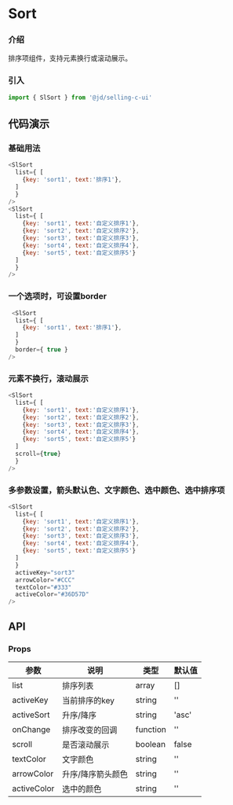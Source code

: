 # Sort
### 介绍
排序项组件，支持元素换行或滚动展示。
### 引入
```js
import { SlSort } from '@jd/selling-c-ui'
```
## 代码演示
### 基础用法
```js
<SlSort 
  list={ [
    {key: 'sort1', text:'排序1'},
  ] 
  }
/>
<SlSort 
  list={ [
    {key: 'sort1', text:'自定义排序1'}, 
    {key: 'sort2', text:'自定义排序2'}, 
    {key: 'sort3', text:'自定义排序3'}, 
    {key: 'sort4', text:'自定义排序4'}, 
    {key: 'sort5', text:'自定义排序5'}
  ] 
  }
/>
```
### 一个选项时，可设置border
```js
 <SlSort 
  list={ [
    {key: 'sort1', text:'排序1'},
  ] 
  }
  border={ true }
/>
```

### 元素不换行，滚动展示
```js
<SlSort 
  list={ [
    {key: 'sort1', text:'自定义排序1'}, 
    {key: 'sort2', text:'自定义排序2'}, 
    {key: 'sort3', text:'自定义排序3'}, 
    {key: 'sort4', text:'自定义排序4'}, 
    {key: 'sort5', text:'自定义排序5'}
  ] 
  scroll={true}
  }
/>
```

### 多参数设置，箭头默认色、文字颜色、选中颜色、选中排序项
```js
<SlSort 
  list={ [
    {key: 'sort1', text:'自定义排序1'}, 
    {key: 'sort2', text:'自定义排序2'}, 
    {key: 'sort3', text:'自定义排序3'}, 
    {key: 'sort4', text:'自定义排序4'}, 
    {key: 'sort5', text:'自定义排序5'}
  ] 
  }
  activeKey="sort3"
  arrowColor="#CCC"
  textColor="#333"
  activeColor="#36D57D"
/>
```

## API
### Props
|  参数   | 说明  | 类型 | 默认值 |
|  ----  | ----  | ---- | ---- |
| list | 排序列表 | array | [] |
| activeKey | 当前排序的key | string | '' |
| activeSort | 升序/降序 | string | 'asc' |
| onChange | 排序改变的回调 | function | '' |
| scroll | 是否滚动展示 | boolean | false |
| textColor | 文字颜色 | string | '' |
| arrowColor | 升序/降序箭头颜色 | string | '' |
| activeColor | 选中的颜色 | string | '' |